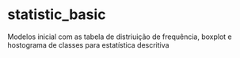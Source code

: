 # statistic_basic
Modelos inicial com as tabela de distriuição de frequência, boxplot e hostograma de classes para estatística descritiva
